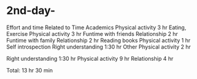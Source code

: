 # 2nd-day-
Effort and time	Related to	Time
Academics	Physical activity 	3 hr
Eating, Exercise	Physical activity 	3 hr
Funtime with friends	Relationship 	2 hr
Funtime with family	Relationship 	2 hr
Reading books	Physical activity 	1 hr
Self introspection 	Right understanding 	1:30 hr
Other	Physical activity 	2 hr


Right understanding 	1:30 hr
Physical activity 	9 hr
Relationship 	4 hr


Total: 13 hr 30 min
